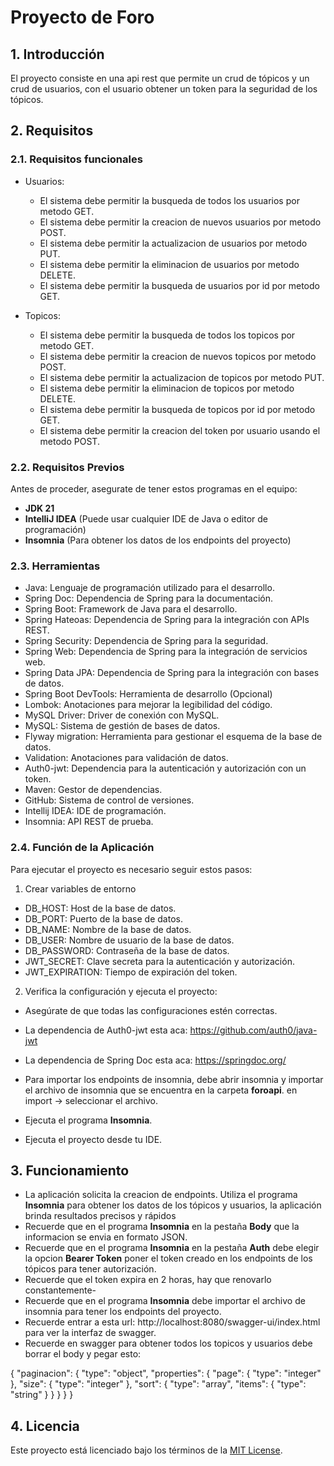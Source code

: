 # **Proyecto de Foro**

## 1. **Introducción**

El proyecto consiste en una api rest que permite un crud de tópicos y un crud de usuarios, con el usuario obtener un token para la seguridad de los tópicos.

## 2. **Requisitos**

### 2.1. **Requisitos funcionales**
* Usuarios:

  * El sistema debe permitir la busqueda de todos los usuarios por metodo GET.
  * El sistema debe permitir la creacion de nuevos usuarios por metodo POST.
  * El sistema debe permitir la actualizacion de usuarios por metodo PUT.
  * El sistema debe permitir la eliminacion de usuarios por metodo DELETE.
  * El sistema debe permitir la busqueda de usuarios por id por metodo GET.

* Topicos:

  * El sistema debe permitir la busqueda de todos los topicos por metodo GET.
  * El sistema debe permitir la creacion de nuevos topicos por metodo POST.
  * El sistema debe permitir la actualizacion de topicos por metodo PUT.
  * El sistema debe permitir la eliminacion de topicos por metodo DELETE.
  * El sistema debe permitir la busqueda de topicos por id por metodo GET.
  * El sistema debe permitir la creacion del token por usuario usando el metodo POST.

### 2.2. **Requisitos Previos**

Antes de proceder, asegurate de tener estos programas en el equipo:

* **JDK 21**
* **IntelliJ IDEA** (Puede usar cualquier IDE de Java o editor de programación)
* **Insomnia** (Para obtener los datos de los endpoints del proyecto)

### 2.3. **Herramientas**

* Java: Lenguaje de programación utilizado para el desarrollo.
* Spring Doc: Dependencia de Spring para la documentación.
* Spring Boot: Framework de Java para el desarrollo.
* Spring Hateoas: Dependencia de Spring para la integración con APIs REST.
* Spring Security: Dependencia de Spring para la seguridad.
* Spring Web: Dependencia de Spring para la integración de servicios web.
* Spring Data JPA: Dependencia de Spring para la integración con bases de datos.
* Spring Boot DevTools: Herramienta de desarrollo (Opcional)
* Lombok: Anotaciones para mejorar la legibilidad del código.
* MySQL Driver: Driver de conexión con MySQL.
* MySQL: Sistema de gestión de bases de datos.
* Flyway migration: Herramienta para gestionar el esquema de la base de datos.
* Validation: Anotaciones para validación de datos.
* Auth0-jwt: Dependencia para la autenticación y autorización con un token.
* Maven: Gestor de dependencias.
* GitHub: Sistema de control de versiones.
* Intellij IDEA: IDE de programación.
* Insomnia: API REST de prueba.

### 2.4. **Función de la Aplicación**

Para ejecutar el proyecto es necesario seguir estos pasos:

1. Crear variables de entorno

* DB_HOST: Host de la base de datos.
* DB_PORT: Puerto de la base de datos.
* DB_NAME: Nombre de la base de datos.
* DB_USER: Nombre de usuario de la base de datos.
* DB_PASSWORD: Contraseña de la base de datos.
* JWT_SECRET: Clave secreta para la autenticación y autorización.
* JWT_EXPIRATION: Tiempo de expiración del token.

2. Verifica la configuración y ejecuta el proyecto:

* Asegúrate de que todas las configuraciones estén correctas.

* La dependencia de Auth0-jwt esta aca: https://github.com/auth0/java-jwt
* La dependencia de Spring Doc esta aca: https://springdoc.org/

* Para importar los endpoints de insomnia, debe abrir insomnia y importar el archivo de insomnia que se encuentra en la carpeta **foroapi**.
  en import -> seleccionar el archivo.

* Ejecuta el programa **Insomnia**.
* Ejecuta el proyecto desde tu IDE.

## 3. **Funcionamiento**

* La aplicación solicita la creacion de endpoints. Utiliza el programa **Insomnia** para obtener los datos de los tópicos y usuarios, la aplicación brinda resultados precisos y rápidos
* Recuerde que en el programa **Insomnia** en la pestaña **Body** que la informacion se envia en formato JSON.
* Recuerde que en el programa **Insomnia** en la pestaña **Auth** debe elegir la opcion **Bearer Token** poner el token
  creado en los endpoints de los tópicos para tener autorización.
* Recuerde que el token expira en 2 horas, hay que renovarlo constantemente-
* Recuerde que en el programa **Insomnia** debe importar el archivo de insomnia para tener los endpoints del proyecto.
* Recuerde entrar a esta url: http://localhost:8080/swagger-ui/index.html para ver la interfaz de swagger.
* Recuerde en swagger para obtener todos los topicos y usuarios debe borrar el body y pegar esto:

{
"paginacion": {
"type": "object",
"properties": {
"page": {
"type": "integer"
},
"size": {
"type": "integer"
},
"sort": {
"type": "array",
"items": {
"type": "string"
}
}
}
}
}

## 4. **Licencia**

Este proyecto está licenciado bajo los términos de la [MIT License](LICENSE).
